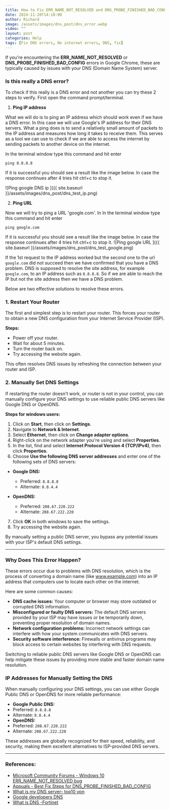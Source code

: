 ```yaml
---
title: How to Fix ERR_NAME_NOT_RESOLVED and DNS_PROBE_FINISHED_BAD_CONFIG Errors in Google Chrome due to DNS
date: 2024-11-20T14:10:00
author: Richard
image: /assets/images/dns_post/dns_error.webp
video: ""
layout: post
categories: Help
tags: [Fix DNS errors, No internet errors, DNS, fix]
---
```

If you're encountering the **ERR_NAME_NOT_RESOLVED** or **DNS_PROBE_FINISHED_BAD_CONFIG** errors in Google Chrome, these are typically caused by issues with your DNS (Domain Name System) server. 

### Is this really a DNS error?

To check if this really is a DNS error and not another you can try these 2 steps to verify. First open the command prompt/terminal. 

1. **Ping IP address**

What we will do is to ping an IP address which should work even if we have a DNS error. In this case we will use Google's IP address for their DNS servers. What a ping does is to send a relatively small amount of packets to the IP address and measures how long it takes to receive them. This serves as a tool we can use to check if we are able to access the internet by sending packets to another device on the internet.

In the terminal window type  this command and hit enter 

`ping 8.8.8.8`

 If it is successful you should see a result like the image below. In case the response continues after 4 tries hit ctrl+c to stop it.

![Ping google DNS ip ]({{ site.baseurl }}/assets/images/dns_post/dns_test_ip.png)

2. **Ping URL**

Now we will try to ping a URL 'google.com'. In In the terminal window type  this command and hit enter

 `ping google.com`

If it is successful you should see a result like the image below. In case the response continues after 4 tries hit ctrl+c to stop it.
![Ping google URL ]({{ site.baseurl }}/assets/images/dns_post/dns_test_google.png)

If the 1st request to the IP address worked but the second one to the url `google.com` did not succeed then we have confirmed that you have a DNS problem. DNS is supposed to resolve the site address, for example `google.com`, to an IP address such as `8.8.8.8`.  So if we are able to reach the IP but not the site address then we have a DNS problem.

Below are two effective solutions to resolve these errors.

### 1. Restart Your Router

The first and simplest step is to restart your router. This forces your router to obtain a new DNS configuration from your Internet Service Provider (ISP).

**Steps:**

- Power off your router.
- Wait for about 5 minutes.
- Turn the router back on.
- Try accessing the website again.

This often resolves DNS issues by refreshing the connection between your router and ISP.

### 2. Manually Set DNS Settings

If restarting the router doesn't work, or router is not in your control, you can manually configure your DNS settings to use reliable public DNS servers like Google DNS or OpenDNS.

**Steps for windows users:**

1. Click on **Start**, then click on **Settings**.
2. Navigate to **Network & Internet**.
3. Select **Ethernet**, then click on **Change adapter options**.
4. Right-click on the network adapter you're using and select **Properties**.
5. In the list, find and select **Internet Protocol Version 4 (TCP/IPv4)**, then click **Properties**.
6. Choose **Use the following DNS server addresses** and enter one of the following sets of DNS servers:

- **Google DNS:**
    - Preferred: `8.8.8.8`
    - Alternate: `8.8.4.4`
   
- **OpenDNS:**
    - Preferred: `208.67.220.222`
    - Alternate: `208.67.222.220`

7. Click **OK** in both windows to save the settings.
8. Try accessing the website again.

By manually setting a public DNS server, you bypass any potential issues with your ISP's default DNS settings.

---

### Why Does This Error Happen?

These errors occur due to problems with DNS resolution, which is the process of converting a domain name (like www.example.com) into an IP address that computers use to locate each other on the internet.

Here are some common causes:

- **DNS cache issues:** Your computer or browser may store outdated or corrupted DNS information.
- **Misconfigured or faulty DNS servers:** The default DNS servers provided by your ISP may have issues or be temporarily down, preventing proper resolution of domain names.
- **Network configuration problems:** Incorrect network settings can interfere with how your system communicates with DNS servers.
- **Security software interference:** Firewalls or antivirus programs may block access to certain websites by interfering with DNS requests.

Switching to reliable public DNS servers like Google DNS or OpenDNS can help mitigate these issues by providing more stable and faster domain name resolution.

### IP Addresses for Manually Setting the DNS

When manually configuring your DNS settings, you can use either Google Public DNS or OpenDNS for more reliable performance:

- **Google Public DNS:**
- Preferred: `8.8.8.8`
- Alternate: `8.8.4.4`
- **OpenDNS:**
- Preferred: `208.67.220.222`
- Alternate: `208.67.222.220`

These addresses are globally recognized for their speed, reliability, and security, making them excellent alternatives to ISP-provided DNS servers.

---

### References:

- [Microsoft Community Forums - Windows 10 ERR_NAME_NOT_RESOLVED bug](https://answers.microsoft.com/en-us/windows/forum/all/windows-10-errnamenotresolved-bug/8fcba1ed-f1bb-47b8-b326-f9d56babd9a4)
- [Appuals - Best Fix Steps for DNS_PROBE_FINISHED_BAD_CONFIG](https://appuals.com/best-fix-steps-fix-dns_probe_finished_bad_config/)
- [What is my DNS server- top10 vpn](https://www.top10vpn.com/tools/what-is-my-dns-server/)
- [Google developers DNS](https://developers.google.com/speed/public-dns/docs/using?hl=en)
- [What is DNS -Fortinet](https://www.fortinet.com/resources/cyberglossary/what-is-dns)
